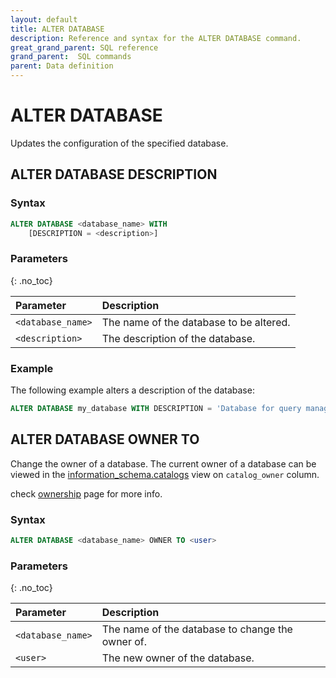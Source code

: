 ```yaml
---
layout: default
title: ALTER DATABASE
description: Reference and syntax for the ALTER DATABASE command.
great_grand_parent: SQL reference
grand_parent:  SQL commands
parent: Data definition
---
```


# ALTER DATABASE

Updates the configuration of the specified database.

## ALTER DATABASE DESCRIPTION

### Syntax

```sql
ALTER DATABASE <database_name> WITH
    [DESCRIPTION = <description>]
```

### Parameters 
{: .no_toc} 

| Parameter | Description |
| :--- | :--- |
| `<database_name>`                  | The name of the database to be altered. |
| `<description>`      | The description of the database. |

### Example
The following example alters a description of the database: 

```sql
ALTER DATABASE my_database WITH DESCRIPTION = 'Database for query management';
```

## ALTER DATABASE OWNER TO

Change the owner of a database. The current owner of a database can be viewed in the [information_schema.catalogs](../../information-schema/catalogs.md) view on `catalog_owner` column.

check [ownership](../../../Guides/security/ownership.md) page for more info.

### Syntax

```sql
ALTER DATABASE <database_name> OWNER TO <user>
```

### Parameters 
{: .no_toc}

| Parameter | Description |
| :--- | :--- |
| `<database_name>` | The name of the database to change the owner of. |
| `<user>` | The new owner of the database. |